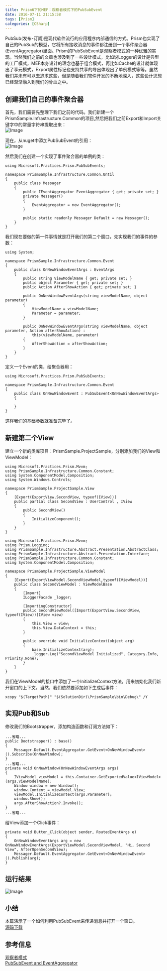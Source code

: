 ```yaml
---
title: Prism6下的MEF：观察者模式下的PubSubEvent
date: 2016-07-11 21:15:58
tags: [Prism]
categories: [CSharp]
---
```

PubSub(发布-订阅)是现代软件流行的应用程序内部通信的方式。Prism也实现了自己的PubSub的模型，它将所有接收消息的事件都注册到一个事件聚合器(EventAggregator)里面。Prism的PubSubEvent是观察者模式的一种优雅的实现。当然我们之前的文章也涉及到了一些设计模式，比如说Logger的设计是典型的工厂模式，MEF本身设计的理念也基于组合模式，再比如Cache的设计就体现出了享元模式，Export属性标记也支持共享的导出体现出了单例模式等等。虽然我们并未有可以去追求这些，但是随着我们软件开发的不断地深入，这些设计思想已经渐渐融入到我们的骨血之中。
<!-- more -->
## 创建我们自己的事件聚合器
首先，我们需要先整理下我们之前的代码。我们新建一个PrismSample.Infrastructure.Common的项目,然后把我们之前Export和Import关键字中的常量字符串提取出来：  
![Image](https://raw.githubusercontent.com/tianjyan/tianjyan.github.io/master/images/2016-07-08-Prism-11.png)  

现在，从nuget中添加PubSubEvent的引用：  
![Image](https://raw.githubusercontent.com/tianjyan/tianjyan.github.io/master/images/2016-07-08-Prism-10.png)  

然后我们在创建一个实现了事件聚合器的单例的类：
```CSharp
using Microsoft.Practices.Prism.PubSubEvents;

namespace PrismSample.Infrastructure.Common.Until
{
    public class Messager
    {
        public IEventAggregator EventAggregator { get; private set; }
        private Messager()
        {
            EventAggregator = new EventAggregator();
        }

        public static readonly Messager Default = new Messager();
    }
}
```
我们现在要做的第一件事情就是打开我们的第二个窗口，先实现我们的事件的参数：
```CSharp
using System;

namespace PrismSample.Infrastructure.Common.Event
{
    public class OnNewWindowEventArgs : EventArgs
    {
        public string ViewModelName { get; private set; }
        public object Parameter { get; private set; }
        public Action AfterShowAction { get; private set; }

        public OnNewWindowEventArgs(string viewModelName, object parameter)
        {
            ViewModelName = viewModelName;
            Parameter = parameter;
        }

        public OnNewWindowEventArgs(string viewModelName, object parameter, Action afterShowAction) : 
            this(viewModelName, parameter)
        {
            AfterShowAction = afterShowAction;
        }
    }
}
```
定义一个Event的类，给聚合器用：
```CSharp
using Microsoft.Practices.Prism.PubSubEvents;

namespace PrismSample.Infrastructure.Common.Event
{
    public class OnNewWindowEvent : PubSubEvent<OnNewWindowEventArgs>
    {
        
    }
}
```
这样我们的基础参数就准备完毕了。

## 新建第二个View
建立一个新的类库项目：PrismSample.ProjectSample，分别添加我们的View和ViewModel：
```CSharp
using Microsoft.Practices.Prism.Mvvm;
using PrismSample.Infrastructure.Common.Constant;
using System.ComponentModel.Composition;
using System.Windows.Controls;

namespace PrismSample.ProjectSample.View
{
    [Export(ExportView.SecondView, typeof(IView))]
    public partial class SecondView : UserControl , IView
    {
        public SecondView()
        {
            InitializeComponent();
        }
    }
}
```
```CSharp
using Microsoft.Practices.Prism.Mvvm;
using Prism.Logging;
using PrismSample.Infrastructure.Abstract.Presentation.AbstractClass;
using PrismSample.Infrastructure.Abstract.Presentation.Interface;
using PrismSample.Infrastructure.Common.Constant;
using System.ComponentModel.Composition;

namespace PrismSample.ProjectSample.ViewModel
{
    [Export(ExportViewModel.SecondViewModel,typeof(IViewModel))]
    public class SecondViewModel : ViewModelBase
    {
        [Import]
        ILoggerFacade _logger;

        [ImportingConstructor]
        public SecondViewModel([Import(ExportView.SecondView, typeof(IView))]IView view)
        {
            this.View = view;
            this.View.DataContext = this;
        }

        public override void InitializeContext(object arg)
        {
            base.InitializeContext(arg);
            _logger.Log("SecondViewModel Initialized", Category.Info, Priority.None);
        }
    }
}
```
我们在ViewModel的接口中添加了一个InitializeContext方法，用来初始化我们新开窗口的上下文。当然，我们依然要添加如下生成后事件：
    
    xcopy "$(TargetPath)" "$(SolutionDir)\PrismSample\bin\Debug\" /Y

## 实现Pub和Sub
修改我们的Bootstrapper，添加构造函数和订阅方法如下：
```CSharp
...省略...
public Bootstrapper() : base()
{
    Messager.Default.EventAggregator.GetEvent<OnNewWindowEvent>().Subscribe(OnNewWindow);
}
...省略...
private void OnNewWindow(OnNewWindowEventArgs args)
{
    IViewModel viewModel = this.Container.GetExportedValue<IViewModel>(args.ViewModelName);
    Window window = new Window();
    window.Content = viewModel.View;
    viewModel.InitializeContext(args.Parameter);
    window.Show();
    args.AfterShowAction?.Invoke();
}
...省略...
```
给View添加一个Click事件：
```CSharp
private void Button_Click(object sender, RoutedEventArgs e)
{
    OnNewWindowEventArgs arg = new OnNewWindowEventArgs(ExportViewModel.SecondViewModel, "Hi, Second View", AfterOpenSecondView);
    Messager.Default.EventAggregator.GetEvent<OnNewWindowEvent>().Publish(arg);
}
```
## 运行结果  
![Image](https://raw.githubusercontent.com/tianjyan/tianjyan.github.io/master/images/2016-07-08-Prism-12.png)  

## 小结
本篇演示了一个如何利用PubSubEvent来传递消息并打开一个窗口。  
[源码下载](https://raw.githubusercontent.com/tianjyan/tianjyan.github.io/master/attachments/PrismSample%284%29.zip)

## 参考信息  
[观察者模式](http://www.runoob.com/design-pattern/observer-pattern.html)  
[PubSubEvent and EventAggregator](https://app.pluralsight.com/player?course=building-windows-store-business-applications-prism&author=brian-noyes&name=building-windows-store-business-applications-prism-m5&clip=0&mode=live)